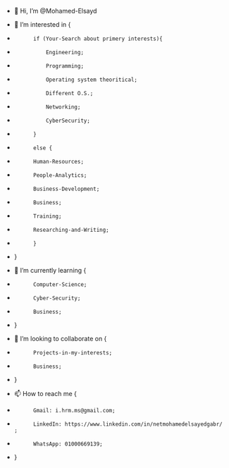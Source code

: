 - 👋 Hi, I’m @Mohamed-Elsayd

- 👀 I’m interested in {
-           if (Your-Search about primery interests){
-               Engineering;
-               Programming;
-               Operating system theoritical;
-               Different O.S.;
-               Networking;
-               CyberSecurity;
-           }
-           else {
-           Human-Resources;
-           People-Analytics;
-           Business-Development;
-           Business;
-           Training;
-           Researching-and-Writing;
-           }
- }
          
- 🌱 I’m currently learning {
-           Computer-Science;
-           Cyber-Security;
-           Business;
- }

- 💞️ I’m looking to collaborate on {
-           Projects-in-my-interests;
-           Business;
- }

- 📫 How to reach me {
-           Gmail: i.hrm.ms@gmail.com;
-           LinkedIn: https://www.linkedin.com/in/netmohamedelsayedgabr/ ;
-           WhatsApp: 01000669139;
- }

<!---
Mohamed-Elsayd/Mohamed-Elsayd is a ✨ special ✨ repository because its `README.md` (this file) appears on your GitHub profile.
You can click the Preview link to take a look at your changes.
--->

